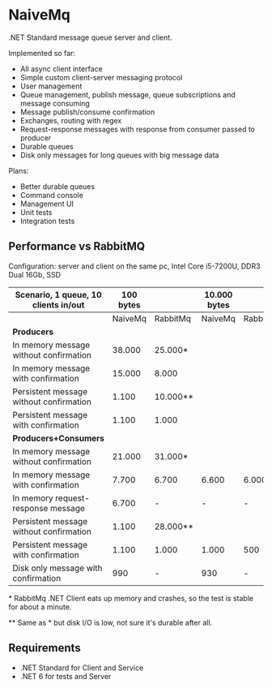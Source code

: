 NaiveMq
=======

.NET Standard message queue server and client.

Implemented so far:
+ All async client interface
+ Simple custom client-server messaging protocol
+ User management
+ Queue management, publish message, queue subscriptions and message consuming
+ Message publish/consume confirmation
+ Exchanges, routing with regex
+ Request-response messages with response from consumer passed to producer
+ Durable queues
+ Disk only messages for long queues with big message data

Plans:
+ Better durable queues
+ Command console
+ Management UI
+ Unit tests
+ Integration tests

Performance vs RabbitMQ
-----------------------
Configuration: server and client on the same pc, Intel Core i5-7200U, DDR3 Dual 16Gb, SSD

| Scenario, 1 queue, 10 clients in/out     | 100 bytes |           | 10.000 bytes |              | 1.000.000 bytes |                 |
|------------------------------------------|-----------|-----------|--------------|--------------|-----------------|-----------------|
|                                          | NaiveMq   | RabbitMq  | NaiveMq      | RabbitMq     | NaiveMq         | RabbitMq        |
| **Producers**                            |           |           |              |              |                 |                 |
| In memory message without confirmation   | 38.000    | 25.000*   |              |              |                 |                 |
| In memory message with confirmation      | 15.000    |  8.000    |              |              |                 |                 |
| Persistent message without confirmation  |  1.100    | 10.000**  |              |              |                 |                 |
| Persistent message with confirmation     |  1.100    |  1.000    |              |              |                 |                 |
| **Producers+Consumers**                  |           |           |              |              |                 |                 |
| In memory message without confirmation   | 21.000    | 31.000*   |              |              |                 |                 |
| In memory message with confirmation      |  7.700    |  6.700    |  6.600       |  6.000       |  680            |  550            |
| In memory request-response message       |  6.700    |      -    |      -       |      -       |    -            |    -            |
| Persistent message without confirmation  |  1.100    | 28.000**  |              |              |                 |                 |
| Persistent message with confirmation     |  1.100    |  1.000    |  1.000       |    500       |  400            |  130            |
| Disk only message with confirmation      |    990    |      -    |    930       |      -       |  370            |    -            |

\* RabbitMq .NET Client eats up memory and crashes, so the test is stable for about a minute.

\*\* Same as * but disk I/O is low, not sure it's durable after all.

Requirements
--------------
+ .NET Standard for Client and Service
+ .NET 6 for tests and Server
